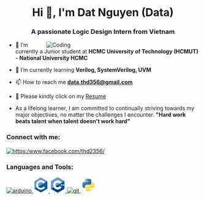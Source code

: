 <h1 align="center">Hi 👋, I'm Dat Nguyen (Data)</h1>
<h3 align="center">A passionate Logic Design Intern from Vietnam</h3>
<img align="right" alt="Coding" width="400" src="https://png.pngtree.com/background/20230525/original/pngtree-processor-circuit-board-on-a-dark-blue-background-picture-image_2730059.jpg">

- 🔭 I’m currently a Junior student at **HCMC University of Technology (HCMUT) - National University HCMC**

- 🌱 I’m currently learning **Verilog, SystemVerilog, UVM**

- 📫 How to reach me **data.thd356@gmail.com**

- 📄 Please kindly click on my [Resume](https://drive.google.com/file/d/1uYhlyAX1X1ViSId01gZ1dHxIWdmMBEvO/view?usp=sharing)

- As a lifelong learner, I am committed to continually striving towards my major objectives, no matter the challenges I encounter. **"Hard work beats talent when talent doesn't work hard"**

<h3 align="left">Connect with me:</h3>
<p align="left">
<a href="https://fb.com/https:/www.facebook.com/thd2356/" target="blank"><img align="center" src="https://raw.githubusercontent.com/rahuldkjain/github-profile-readme-generator/master/src/images/icons/Social/facebook.svg" alt="https:/www.facebook.com/thd2356/" height="30" width="40" /></a>
</p>

<h3 align="left">Languages and Tools:</h3>
<p align="left"> <a href="https://www.arduino.cc/" target="_blank" rel="noreferrer"> <img src="https://cdn.worldvectorlogo.com/logos/arduino-1.svg" alt="arduino" width="40" height="40"/> </a> <a href="https://www.cprogramming.com/" target="_blank" rel="noreferrer"> <img src="https://raw.githubusercontent.com/devicons/devicon/master/icons/c/c-original.svg" alt="c" width="40" height="40"/> </a> <a href="https://www.w3schools.com/cpp/" target="_blank" rel="noreferrer"> <img src="https://raw.githubusercontent.com/devicons/devicon/master/icons/cplusplus/cplusplus-original.svg" alt="cplusplus" width="40" height="40"/> </a> <a href="https://git-scm.com/" target="_blank" rel="noreferrer"> <img src="https://www.vectorlogo.zone/logos/git-scm/git-scm-icon.svg" alt="git" width="40" height="40"/> </a> <a href="https://www.python.org" target="_blank" rel="noreferrer"> <img src="https://raw.githubusercontent.com/devicons/devicon/master/icons/python/python-original.svg" alt="python" width="40" height="40"/> </a> </p>
